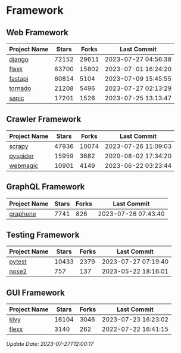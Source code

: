 # Framework

## Web Framework
| Project Name | Stars | Forks | Last Commit |
| ------------ | ----- | ----- | ----------- |
| [django](https://github.com/django/django) | 72152 | 29611 | 2023-07-27 04:56:38 |
| [flask](https://github.com/pallets/flask) | 63700 | 15802 | 2023-07-01 16:24:20 |
| [fastapi](https://github.com/tiangolo/fastapi) | 60814 | 5104 | 2023-07-09 15:45:55 |
| [tornado](https://github.com/tornadoweb/tornado) | 21208 | 5496 | 2023-07-27 02:13:29 |
| [sanic](https://github.com/sanic-org/sanic) | 17201 | 1526 | 2023-07-25 13:13:47 |

## Crawler Framework
| Project Name | Stars | Forks | Last Commit |
| ------------ | ----- | ----- | ----------- |
| [scrapy](https://github.com/scrapy/scrapy) | 47936 | 10074 | 2023-07-26 11:09:03 |
| [pyspider](https://github.com/binux/pyspider) | 15959 | 3682 | 2020-08-02 17:34:20 |
| [webmagic](https://github.com/code4craft/webmagic) | 10901 | 4149 | 2023-06-22 03:23:44 |

## GraphQL Framework
| Project Name | Stars | Forks | Last Commit |
| ------------ | ----- | ----- | ----------- |
| [graphene](https://github.com/graphql-python/graphene) | 7741 | 826 | 2023-07-26 07:43:40 |

## Testing Framework
| Project Name | Stars | Forks | Last Commit |
| ------------ | ----- | ----- | ----------- |
| [pytest](https://github.com/pytest-dev/pytest) | 10433 | 2379 | 2023-07-27 07:19:40 |
| [nose2](https://github.com/nose-devs/nose2) | 757 | 137 | 2023-05-22 18:16:01 |

## GUI Framework
| Project Name | Stars | Forks | Last Commit |
| ------------ | ----- | ----- | ----------- |
| [kivy](https://github.com/kivy/kivy) | 16104 | 3046 | 2023-07-23 16:23:02 |
| [flexx](https://github.com/flexxui/flexx) | 3140 | 262 | 2022-07-22 16:41:15 |

*Update Date: 2023-07-27T12:00:17*